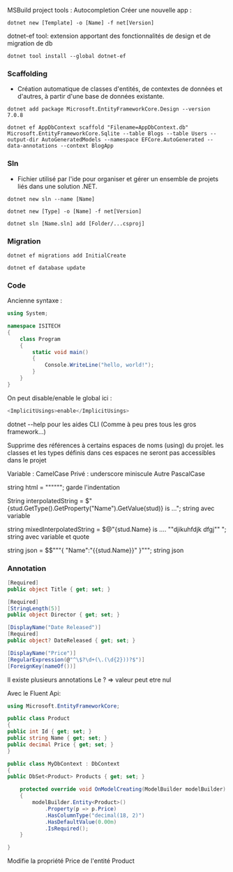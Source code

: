 MSBuild project tools : Autocompletion
Créer une nouvelle app :

```console
dotnet new [Template] -o [Name] -f net[Version]
```

dotnet-ef tool:
extension apportant des fonctionnalités de design et de migration de db

```console
dotnet tool install --global dotnet-ef
```

### Scaffolding

- Création automatique de classes d'entités, de contextes de données et d'autres, à partir d'une base de données existante.

```console
dotnet add package Microsoft.EntityFrameworkCore.Design --version 7.0.8
```

```console
dotnet ef AppDbContext scaffold "Filename=AppDbContext.db" Microsoft.EntityFrameworkCore.Sqlite --table Blogs --table Users --output-dir AutoGeneratedModels --namespace EFCore.AutoGenerated --data-annotations --context BlogApp
```

### Sln

- Fichier utilisé par l'ide pour organiser et gérer un ensemble de projets liés dans une solution .NET.

```console
dotnet new sln --name [Name]
```

```console
dotnet new [Type] -o [Name] -f net[Version]
```

```console
dotnet sln [Name.sln] add [Folder/...csproj]
```

### Migration

```console
dotnet ef migrations add InitialCreate
```

```console
dotnet ef database update
```

### Code

Ancienne syntaxe :

```cs
using System;

namespace ISITECH
{
    class Program
    {
        static void main()
        {
            Console.WriteLine("hello, world!");
        }
    }
}
```

On peut disable/enable le global ici :

```cs
<ImplicitUsings>enable</ImplicitUsings>
```

dotnet --help pour les aides CLI (Comme à peu pres tous les gros framework...)

Supprime des références à certains espaces de noms (using) du projet.
<ItemGroup>
<Using Remove="System" />
<Using Remove="System.Numerics" />
</ItemGroup>
les classes et les types définis dans ces espaces ne seront pas accessibles dans le projet

Variable : CamelCase
Privé : underscore miniscule
Autre PascalCase

string html = """<html></html>"""; garde l'indentation

String interpolatedString = $"{stud.GetType().GetProperty("Name").GetValue(stud)} is ..."; string avec variable

string mixedInterpolatedString = $@"{stud.Name} is .... ""djikuhfdjk dfgj"" "; string avec variable et quote

string json = $$"""{
"Name":"{{stud.Name}}"
}"""; string json

### Annotation

```cs
[Required]
public object Title { get; set; }

[Required]
[StringLength(5)]
public object Director { get; set; }

[DisplayName("Date Released")]
[Required]
public object? DateReleased { get; set; }

[DisplayName("Price")]
[RegularExpression(@"^\$?\d+(\.(\d{2}))?$")]
[ForeignKey(nameOf())]
```

Il existe plusieurs annotations
Le ? => valeur peut etre nul

Avec le Fluent Api:

```cs
using Microsoft.EntityFrameworkCore;

public class Product
{
public int Id { get; set; }
public string Name { get; set; }
public decimal Price { get; set; }
}

public class MyDbContext : DbContext
{
public DbSet<Product> Products { get; set; }

    protected override void OnModelCreating(ModelBuilder modelBuilder)
    {
        modelBuilder.Entity<Product>()
            .Property(p => p.Price)
            .HasColumnType("decimal(18, 2)")
            .HasDefaultValue(0.00m)
            .IsRequired();
    }

}
```

Modifie la propriété Price de l'entité Product

